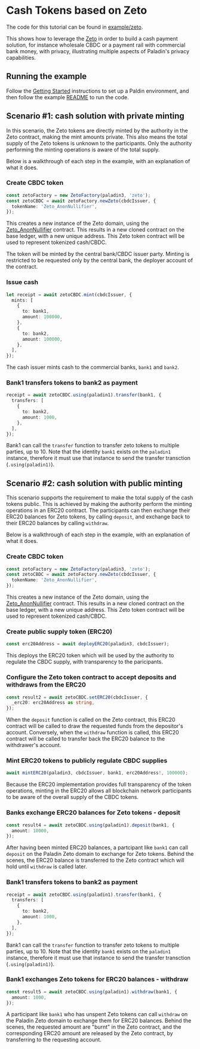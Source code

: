 # Cash Tokens based on Zeto

The code for this tutorial can be found in [example/zeto](https://github.com/LF-Decentralized-Trust-labs/paladin/blob/main/example/zeto).

This shows how to leverage the [Zeto](../../architecture/zeto/) in order to build a cash payment solution, for instance wholesale CBDC or a payment rail with commercial bank money, with privacy, illustrating multiple aspects of Paladin's privacy capabilities.

## Running the example

Follow the [Getting Started](../../getting-started/installation/) instructions to set up a Paldin environment, and
then follow the example [README](https://github.com/LF-Decentralized-Trust-labs/paladin/blob/main/example/zeto/README.md)
to run the code.

## Scenario #1: cash solution with private minting

In this scenario, the Zeto tokens are directly minted by the authority in the Zeto contract, making the mint amounts private. This also means the total supply of the Zeto tokens is unknown to the participants. Only the authority performing the minting operations is aware of the total supply.

Below is a walkthrough of each step in the example, with an explanation of what it does.

### Create CBDC token

```typescript
const zetoFactory = new ZetoFactory(paladin3, 'zeto');
const zetoCBDC = await zetoFactory.newZeto(cbdcIssuer, {
  tokenName: 'Zeto_AnonNullifier',
});
```

This creates a new instance of the Zeto domain, using the [Zeto_AnonNullifier](https://github.com/hyperledger-labs/zeto/tree/main?tab=readme-ov-file#zeto_anonnullifier) contract. This results in a new cloned contract on the base ledger, with a new unique address. This Zeto token contract will be used to represent
tokenized cash/CBDC.

The token will be minted by the central bank/CBDC issuer party. Minting is restricted to be requested only by the central bank, the
deployer account of the contract.

### Issue cash

```typescript
let receipt = await zetoCBDC.mint(cbdcIssuer, {
  mints: [
    {
      to: bank1,
      amount: 100000,
    },
    {
      to: bank2,
      amount: 100000,
    },
  ],
});
```

The cash issuer mints cash to the commercial banks, `bank1` and `bank2`.

### Bank1 transfers tokens to bank2 as payment

```typescript
receipt = await zetoCBDC.using(paladin1).transfer(bank1, {
  transfers: [
    {
      to: bank2,
      amount: 1000,
    },
  ],
});
```

Bank1 can call the `transfer` function to transfer zeto tokens to multiple parties, up to 10. Note that the identity `bank1` exists on the `paladin1` instance,
therefore it must use that instance to send the transfer transction (`.using(paladin1)`).

## Scenario #2: cash solution with public minting

This scenario supports the requirement to make the total supply of the cash tokens public. This is achieved by making the authority perform the minting operations in an ERC20 contract. The participants can then exchange their ERC20 balances for Zeto tokens, by calling `deposit`, and exchange back to their ERC20 balances by calling `withdraw`.

Below is a walkthrough of each step in the example, with an explanation of what it does.

### Create CBDC token

```typescript
const zetoFactory = new ZetoFactory(paladin3, 'zeto');
const zetoCBDC = await zetoFactory.newZeto(cbdcIssuer, {
  tokenName: 'Zeto_AnonNullifier',
});
```

This creates a new instance of the Zeto domain, using the [Zeto_AnonNullifier](https://github.com/hyperledger-labs/zeto/tree/main?tab=readme-ov-file#zeto_anonnullifier) contract. This results in a new cloned contract on the base ledger, with a new unique address. This Zeto token contract will be used to represent
tokenized cash/CBDC.

### Create public supply token (ERC20)

```typescript
const erc20Address = await deployERC20(paladin3, cbdcIssuer);
```

This deploys the ERC20 token which will be used by the authority to regulate the CBDC supply, with transparency to the paricipants.

### Configure the Zeto token contract to accept deposits and withdraws from the ERC20

```typescript
const result2 = await zetoCBDC.setERC20(cbdcIssuer, {
  _erc20: erc20Address as string,
});
```

When the `deposit` function is called on the Zeto contract, this ERC20 contract will be called to draw the requested funds from the depositor's account. Conversely, when the `withdraw` function is called, this ERC20 contract will be called to transfer back the ERC20 balance to the withdrawer's account.

### Mint ERC20 tokens to publicly regulate CBDC supplies

```typescript
await mintERC20(paladin3, cbdcIssuer, bank1, erc20Address!, 100000);
```

Because the ERC20 implementation provides full transparency of the token operations, minting in the ERC20 allows all blockchain network participants to be aware of the overall supply of the CBDC tokens.

### Banks exchange ERC20 balances for Zeto tokens - deposit

```typescript
const result4 = await zetoCBDC.using(paladin1).deposit(bank1, {
  amount: 10000,
});
```

After having been minted ERC20 balances, a partcipant like `bank1` can call `deposit` on the Paladin Zeto domain to exchange for Zeto tokens. Behind the scenes, the ERC20 balance is transferred to the Zeto contract which will hold until `withdraw` is called later.

### Bank1 transfers tokens to bank2 as payment

```typescript
receipt = await zetoCBDC.using(paladin1).transfer(bank1, {
  transfers: [
    {
      to: bank2,
      amount: 1000,
    },
  ],
});
```

Bank1 can call the `transfer` function to transfer zeto tokens to multiple parties, up to 10. Note that the identity `bank1` exists on the `paladin1` instance,
therefore it must use that instance to send the transfer transction (`.using(paladin1)`).

### Bank1 exchanges Zeto tokens for ERC20 balances - withdraw

```typescript
const result5 = await zetoCBDC.using(paladin1).withdraw(bank1, {
  amount: 1000,
});
```

A participant like `bank1` who has unspent Zeto tokens can call `withdraw` on the Paladin Zeto domain to exchange them for ERC20 balances. Behind the scenes, the requested amount are "burnt" in the Zeto contract, and the corresponding ERC20 amount are released by the Zeto contract, by transferring to the requesting account.
